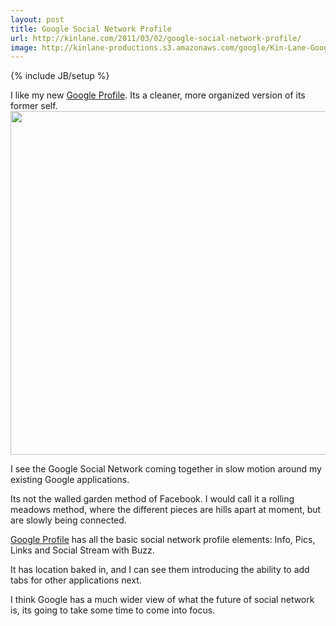 ```yaml
---
layout: post
title: Google Social Network Profile
url: http://kinlane.com/2011/03/02/google-social-network-profile/
image: http://kinlane-productions.s3.amazonaws.com/google/Kin-Lane-Google-Profile.png
---
```

{% include JB/setup %}
<p>
     I like my new <a title="Google Profile" href="https://profiles.google.com/kinlane/about">Google Profile</a>. Its a cleaner, more organized version of its former self. <a title="Google Profile" href="https://profiles.google.com/kinlane/about"><img src="http://kinlane-productions.s3.amazonaws.com/google/Kin-Lane-Google-Profile.png"  width="550" align="center" /></a>
</p>

<p>
     I see the Google Social Network coming together in slow motion around my existing Google applications.
</p>

<p>
     Its not the walled garden method of Facebook. I would call it a rolling meadows method, where the different pieces are hills apart at moment, but are slowly being connected.
</p>

<p>
     <a title="Google Profiles" href="http://www.google.com/profiles">Google Profile</a> has all the basic social network profile elements: Info, Pics, Links and Social Stream with Buzz.
</p>

<p>
     It has location baked in, and I can see them introducing the ability to add tabs for other applications next.
</p>

<p>
     I think Google has a much wider view of what the future of social network is, its going to take some time to come into focus.
</p>
